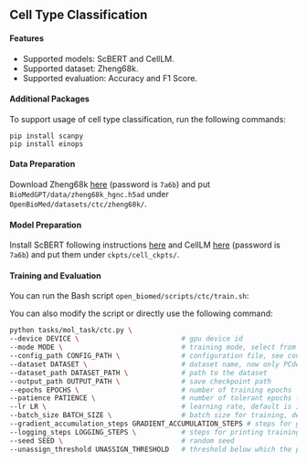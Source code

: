 ##  Cell Type Classification

#### Features

- Supported models: ScBERT and CellLM. 
- Supported dataset: Zheng68k.
- Supported evaluation: Accuracy and F1 Score.

#### Additional Packages

To support usage of cell type classification, run the following commands:
```
pip install scanpy
pip install einops
```

#### Data Preparation

Download Zheng68k [here](https://pan.baidu.com/s/1iAMBkuoZnNAylhopP5OgEg) (password is `7a6b`) and put `BioMedGPT/data/zheng68k_hgnc.h5ad` under `OpenBioMed/datasets/ctc/zheng68k/`.

#### Model Preparation

Install ScBERT following instructions [here](https://github.com/TencentAILabHealthcare/scBERT) and CellLM [here]( https://pan.baidu.com/s/1iAMBkuoZnNAylhopP5OgEg) (password is `7a6b`) and put them under `ckpts/cell_ckpts/`. 

#### Training and Evaluation

You can run the Bash script `open_biomed/scripts/ctc/train.sh`:

You can also modify the script or directly use the following command:

```bash
python tasks/mol_task/ctc.py \
--device DEVICE \                         # gpu device id
--mode MODE \                             # training mode, select from [train, zero_shot]
--config_path CONFIG_PATH \               # configuration file, see configs/mtr/ for more details
--dataset DATASET \                       # dataset name, now only PCdes is available
--dataset_path DATASET_PATH \             # path to the dataset
--output_path OUTPUT_PATH \               # save checkpoint path
--epochs EPOCHS \                         # number of training epochs
--patience PATIENCE \                     # number of tolerant epochs for early-stopping
--lr LR \                                 # learning rate, default is 1e-4
--batch_size BATCH_SIZE \                 # batch size for training, default is 3
--gradient_accumulation_steps GRADIENT_ACCUMULATION_STEPS # steps for gradient accumulation
--logging_steps LOGGING_STEPS \           # steps for printing training information
--seed SEED \                             # random seed
--unassign_threshold UNASSIGN_THRESHOLD   # threshold below which the predicted value is not assigned  a label
```

